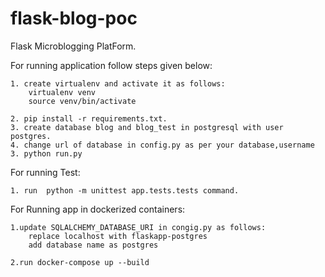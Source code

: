 # flask-blog-poc
Flask Microblogging PlatForm.

For running application follow steps given below:
	
	1. create virtualenv and activate it as follows:
		virtualenv venv
		source venv/bin/activate
		
	2. pip install -r requirements.txt.
	3. create database blog and blog_test in postgresql with user postgres.
	4. change url of database in config.py as per your database,username 
	3. python run.py 


For running Test:

	1. run  python -m unittest app.tests.tests command.


For Running app in dockerized containers:
	
	1.update SQLALCHEMY_DATABASE_URI in congig.py as follows:
		replace localhost with flaskapp-postgres
		add database name as postgres

	2.run docker-compose up --build			 	